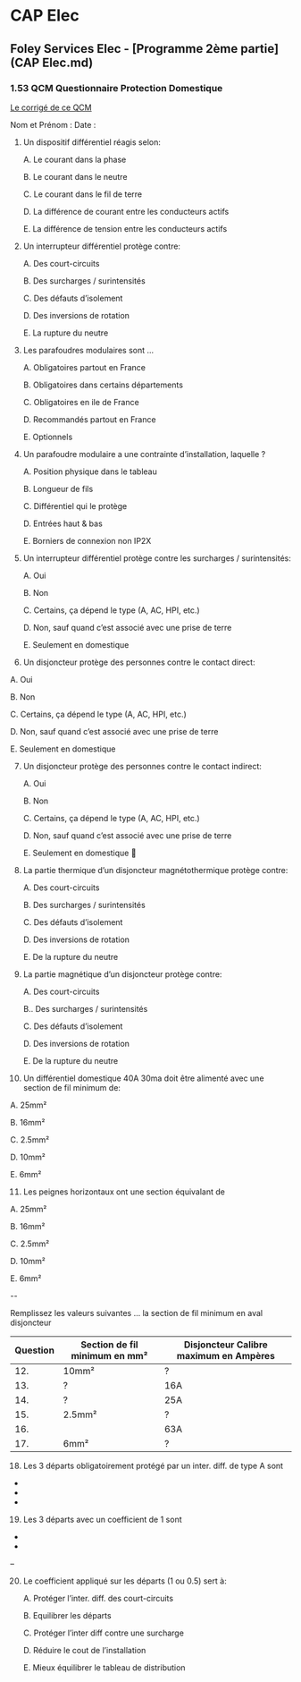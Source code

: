 # CAP Elec
## Foley Services Elec - [Programme 2ème partie](CAP Elec.md)

### 1.53 QCM Questionnaire Protection Domestique

[Le corrigé de ce QCM](./1_03_QCM.md)





Nom et Prénom	:	Date :



1. Un dispositif différentiel réagis selon:

   A. Le courant dans la phase

   B. Le courant dans le neutre

   C. Le courant dans le fil de terre

   D. La différence de courant entre les conducteurs actifs

   E. La différence de tension entre les conducteurs actifs


2. Un interrupteur différentiel protège contre:

   A. Des court-circuits

   B. Des surcharges / surintensités

   C. Des défauts d’isolement

   D. Des inversions de rotation

   E. La rupture du neutre


3. Les parafoudres modulaires sont ...

   A. Obligatoires partout en France

   B. Obligatoires dans certains départements

   C. Obligatoires en ile de France

   D. Recommandés partout en France

   E. Optionnels


4. Un parafoudre modulaire a une contrainte d’installation, laquelle ?

   A. Position physique dans le tableau

   B. Longueur de fils

   C. Différentiel qui le protège

   D. Entrées haut & bas

   E. Borniers de connexion non IP2X


5. Un interrupteur différentiel protège contre les surcharges / surintensités:

   A. Oui

   B. Non

   C. Certains, ça dépend le type (A, AC, HPI, etc.)

   D. Non, sauf quand c’est associé avec une prise de terre

   E. Seulement en domestique



6. 	Un disjoncteur protège des personnes contre le contact direct:

   A. Oui

   B. Non

   C. Certains, ça dépend le type (A, AC, HPI, etc.)

   D. Non, sauf quand c’est associé avec une prise de terre

   E. Seulement en domestique



7. Un disjoncteur protège des personnes contre le contact indirect:

   A. Oui

   B. Non

   C. Certains, ça dépend le type (A, AC, HPI, etc.)

   D. Non, sauf quand c’est associé avec une prise de terre

   E. Seulement en domestique


8. La partie thermique d’un disjoncteur magnétothermique protège contre:

   A. Des court-circuits

   B. Des surcharges / surintensités

   C. Des défauts d’isolement

   D. Des inversions de rotation

   E. De la rupture du neutre


9. La partie magnétique d’un disjoncteur protège contre:

   A. Des court-circuits

   B.. Des surcharges / surintensités

   C. Des défauts d’isolement

   D. Des inversions de rotation

   E. De la rupture du neutre


10. Un différentiel domestique 40A 30ma doit être alimenté avec une section de fil minimum de:

   A. 25mm²

   B. 16mm²

   C. 2.5mm²

   D. 10mm²

   E. 6mm²


11. Les peignes horizontaux ont une section équivalant de

   A. 25mm²

   B. 16mm²

   C. 2.5mm²

   D. 10mm²

   E. 6mm²

--

Remplissez les valeurs suivantes ... la section de fil minimum en aval disjoncteur

| Question | Section de fil minimum en mm² | Disjoncteur Calibre maximum en Ampères |
|----|-------------------------------|-------------|
| 12. | 10mm² | ? |
| 13. | ? | 16A |
| 14. | ? | 25A |
| 15. | 2.5mm² | ? |
| 16. |  | 63A |
| 17. | 6mm² | ? |



18. Les 3 départs obligatoirement protégé par un inter. diff. de type A sont

-

-

-



19. Les 3 départs avec un coefficient de 1 sont

-

-

–



20. Le coefficient appliqué sur les départs (1 ou 0.5) sert à:

    A. Protéger l’inter. diff. des court-circuits

    B. Equilibrer les départs

    C. Protéger l’inter diff contre une surcharge

    D. Réduire le cout de l’installation

    E. Mieux équilibrer le tableau de distribution